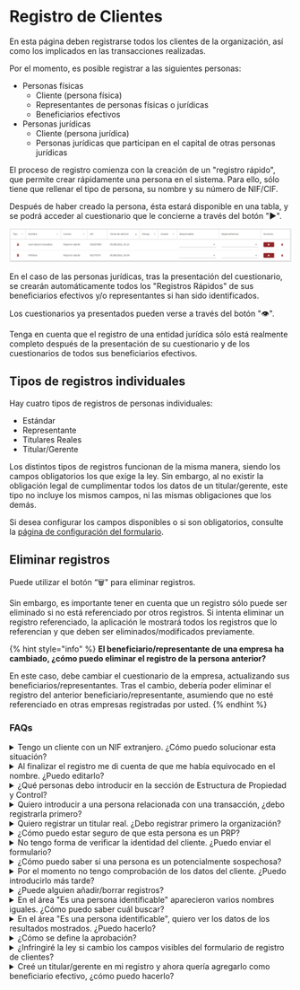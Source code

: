 # Registro de Clientes

En esta página deben registrarse todos los clientes de la organización, así como los implicados en las transacciones realizadas.

Por el momento, es posible registrar a las siguientes personas:

* Personas físicas&#x20;
  * Cliente (persona física)
  * Representantes de personas físicas o jurídicas
  * Beneficiarios efectivos
* Personas jurídicas
  * Cliente (persona jurídica)
  * Personas jurídicas que participan en el capital de otras personas jurídicas

El proceso de registro comienza con la creación de un "registro rápido", que permite crear rápidamente una persona en el sistema. Para ello, sólo tiene que rellenar el tipo de persona, su nombre y su número de NIF/CIF.

Después de haber creado la persona, ésta estará disponible en una tabla, y se podrá acceder al cuestionario que le concierne a través del botón "▶".

![Tabla de clientes](../../.gitbook/assets/registo-de-clientes.jpg)

En el caso de las personas jurídicas, tras la presentación del cuestionario, se crearán automáticamente todos los "Registros Rápidos" de sus beneficiarios efectivos y/o representantes si han sido identificados.

Los cuestionarios ya presentados pueden verse a través del botón "👁".&#x20;

Tenga en cuenta que el registro de una entidad jurídica sólo está realmente completo después de la presentación de su cuestionario y de los cuestionarios de todos sus beneficiarios efectivos.

## Tipos de registros individuales

Hay cuatro tipos de registros de personas individuales:&#x20;

* Estándar&#x20;
* Representante&#x20;
* Titulares Reales
* Titular/Gerente

Los distintos tipos de registros funcionan de la misma manera, siendo los campos obligatorios los que exige la ley. Sin embargo, al no existir la obligación legal de cumplimentar todos los datos de un titular/gerente, este tipo no incluye los mismos campos, ni las mismas obligaciones que los demás.&#x20;

Si desea configurar los campos disponibles o si son obligatorios, consulte la [página de configuración del formulario](../configuracoes/configuracion-del-formulario-de-registro-de-cliente.md).

## Eliminar registros

Puede utilizar el botón “🗑️" para eliminar registros.&#x20;

Sin embargo, es importante tener en cuenta que un registro sólo puede ser eliminado si no está referenciado por otros registros. Si intenta eliminar un registro referenciado, la aplicación le mostrará todos los registros que lo referencian y que deben ser eliminados/modificados previamente.

{% hint style="info" %}
**El beneficiario/representante de una empresa ha cambiado, ¿cómo puedo eliminar el registro de la persona anterior?**

En este caso, debe cambiar el cuestionario de la empresa, actualizando sus beneficiarios/representantes. Tras el cambio, debería poder eliminar el registro del anterior beneficiario/representante, asumiendo que no esté referenciado en otras empresas registradas por usted.
{% endhint %}

### FAQs

<details>

<summary>Tengo un cliente con un NIF extranjero. ¿Cómo puedo solucionar esta situación?</summary>

Para considerar válido el registro, antes del NIF, introduzca las letras correspondientes al dominio del país. Por ejemplo, si el número de identificación fiscal se refiere a Francia, debe introducir: "FR555555555"

</details>

<details>

<summary>Al finalizar el registro me di cuenta de que me había equivocado en el nombre. ¿Puedo editarlo?</summary>

No, no puede editar el nombre de un cliente que ya ha creado. Si se ha equivocado, tendrá que eliminar el registro y volver a registrar al cliente con los datos correctos.

</details>

<details>

<summary>¿Qué personas debo introducir en la sección de Estructura de Propiedad y Control?</summary>

Según la Ley Ley 10/2010 de 28 de abril de prevención del blanqueo de capitales y de la financiación del terrorismo “la persona o personas físicas que en último término posean o controlen, directa o indirectamente, un porcentaje superior al 25 por ciento del capital o de los derechos de voto de una persona jurídica, o que por otros medios ejerzan el control, directo o indirecto, de una persona jurídica.”&#x20;

Tenga en cuenta que, si identifica a titulares de participaciones en el capital y de derechos de voto inferiores al 25%, la solicitud le obligará a recoger los elementos de identificación a los que se refiere la ley.&#x20;

</details>

<details>

<summary>Quiero introducir a una persona relacionada con una transacción, ¿debo registrarla primero?</summary>

Siempre es el cliente el que elige si se registra primero o no.&#x20;

Si quiere empezar registrando la transacción, puede asociar a una persona existente como comprador, vendedor o representante o crear una nueva. En este último caso, el registro se crea automáticamente y sólo tiene que completar los datos que faltan.&#x20;

</details>

<details>

<summary>Quiero registrar un titular real. ¿Debo registrar primero la organización?</summary>

La decisión de registrar o no primero a la organización o al cliente individual siempre depende del cliente.&#x20;

Si desea registrar primero la organización, puede, en el mismo registro, asociar a una persona existente como representante, titular o titular real, o crear una nueva. En este último caso, el registro se crea automáticamente, requiriendo únicamente completar los datos que faltan.&#x20;

</details>

<details>

<summary>¿Cómo puedo estar seguro de que esta persona es un PRP?</summary>

Para asegurarse de que la persona es un PRP, basta con comprobar el registro del cliente. Sugerirá nombres con cierto grado de similitud como en el menú de validación.

</details>

<details>

<summary>No tengo forma de verificar la identidad del cliente. ¿Puedo enviar el formulario?</summary>

No. Para enviar el formulario, debe introducir el nombre y subir un documento de identificación válido (DNI, NIF, NIE, Pasaporte, Permiso de Residencia, Certificado de Nacimiento), o realizar una autenticación electrónica.

</details>

<details>

<summary>¿Cómo puedo saber si una persona es un potencialmente sospechosa?</summary>

El análisis de la sospecha lo realiza el cliente, o según lo definido en la lista de sospechas.

</details>

<details>

<summary>Por el momento no tengo comprobación de los datos del cliente. ¿Puedo introducirlo más tarde?</summary>

Sí, siempre que no envíe el registro. Para que el registro esté completo debe introducir la comprobación de los datos.&#x20;

También puede configurar su registro para que no requiera la comprobación de datos. Para ello, consulte nuestra pestaña "Configuración del formulario de Registro de clientes".&#x20;

</details>

<details>

<summary>¿Puede alguien añadir/borrar registros?</summary>

No. Es el responsable de la organización quien gestiona los usuarios de la plataforma (independientemente de la categoría).&#x20;

Por lo tanto, sólo las personas autorizadas por la organización pueden acceder y utilizar el registro de clientes. Todas las acciones realizadas se registran en el historial.&#x20;

</details>

<details>

<summary>En el área "Es una persona identificable" aparecieron varios nombres iguales. ¿Cómo puedo saber cuál buscar?</summary>

Los resultados se sugieren por la similitud del nombre. Todos los nombres que componen el nombre inscrito en el registro deben estar también en nombre de la persona identificable.&#x20;

La plataforma le propone hasta 25 nombres con diferentes grados de similitud. A partir de ahí es importante comprobar cuál es el que se busca.&#x20;

</details>

<details>

<summary>En el área "Es una persona identificable", quiero ver los datos de los resultados mostrados. ¿Puedo hacerlo?</summary>

Sí, si adquiere el menú de validación. Si tiene acceso a este menú y su registro le muestra resultados compatibles con el nombre que ha introducido, verá una lista de nombres acompañada de un icono del ojo. Puede pulsar el botón del ojo y consultar todos los datos relativos a esa persona y comprobar que se trata de la persona correcta.

</details>

<details>

<summary>¿Cómo se define la aprobación?</summary>

La aprobación siempre la define usted.

</details>

<details>

<summary>¿Infringiré la ley si cambio los campos visibles del formulario de registro de clientes?</summary>

PEPData permite a cada cliente personalizar sus formularios en función de la información de que disponga, evitando así que los formularios de la plataforma queden incompletos y sin riesgo atribuido. &#x20;

A medida que vaya recopilando más información sobre sus clientes, podrá añadir los nuevos campos de información como obligatorios a sus formularios.&#x20;

Para saber más sobre esta personalización, consulte "Configuración de formularios de registro de clientes".&#x20;

</details>

<details>

<summary>Creé un titular/gerente en mi registro y ahora quería agregarlo como beneficiario efectivo, ¿cómo puedo hacerlo?</summary>

El tipo de registro titular/gerente es un registro más simplificado y con menos campos ya que no existe obligación legal de completarlos en detalle. Sin embargo, en el caso de un titular real, esta obligación existe. Por lo tanto, debe eliminar su registro creado como titular/gerente y primero crearlo como un registro estándar, de representante o de titular rela. Posteriormente podrás volver a añadir tu registro como titular/gerente de una entidad.

</details>
